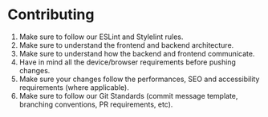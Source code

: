 # Contributing

1. Make sure to follow our ESLint and Stylelint rules.
2. Make sure to understand the frontend and backend architecture.
3. Make sure to understand how the backend and frontend communicate.
4. Have in mind all the device/browser requirements before pushing changes.
5. Make sure your changes follow the performances, SEO and accessibility requirements (where applicable).
6. Make sure to follow our Git Standards (commit message template, branching conventions, PR requirements, etc).
